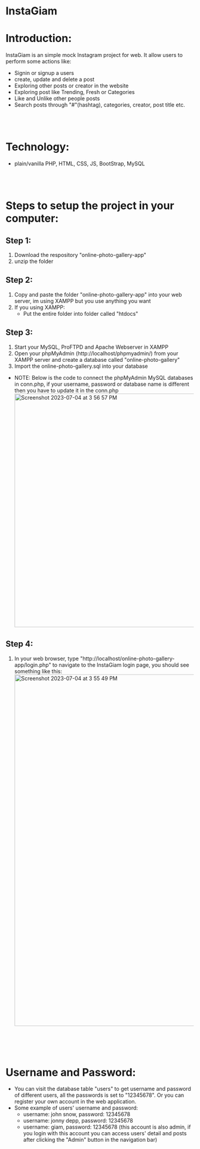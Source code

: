 # InstaGiam

# Introduction:
InstaGiam is an simple mock Instagram project for web. It allow users to perform some actions like:
- Signin or signup a users
- create, update and delete a post
- Exploring other posts or creator in the website
- Exploring post like Trending, Fresh or Categories
- Like and Unlike other people posts
- Search posts through "#"(hashtag), categories, creator, post title etc.

    
<br>
<br>

# Technology:
- plain/vanilla PHP, HTML, CSS, JS, BootStrap, MySQL

<br>
<br>

# Steps to setup the project in your computer:
## Step 1:
1. Download the respository "online-photo-gallery-app"
2. unzip the folder

## Step 2:
1. Copy and paste the folder "online-photo-gallery-app" into your web server, im using XAMPP but you use anything you want
2. If you using XAMPP:
    - Put the entire folder into folder called "htdocs"

## Step 3:
1. Start your MySQL, ProFTPD and Apache Webserver in XAMPP
2. Open your phpMyAdmin (http://localhost/phpmyadmin/) from your XAMPP server and create a database called "online-photo-gallery"
3. Import the online-photo-gallery.sql into your database
- NOTE: Below is the code to connect the phpMyAdmin MySQL databases in conn.php, if your username, password or database name is different then you have to update it in the conn.php 
    <img width="624" alt="Screenshot 2023-07-04 at 3 56 57 PM" src="https://github.com/zengkeat/Online-photo-gallery-app/assets/42499826/efce2829-f409-4c6c-81cc-7bc75c5bae5d">


## Step 4:
1. In your web browser, type "http://localhost/online-photo-gallery-app/login.php" to navigate to the InstaGiam login page, you should see something like this:
    <img width="939" alt="Screenshot 2023-07-04 at 3 55 49 PM" src="https://github.com/zengkeat/Online-photo-gallery-app/assets/42499826/ff22e65e-5428-4f3f-8e26-1abb7abbe291">

<br>
<br>
<br>


# Username and Password:
  - You can visit the database table "users" to get username and password of different users, all the passwords is set to "12345678". Or you can register your own account in the web application.
  - Some example of users' username and password: 
      - username: john snow, password: 12345678
      - username: jonny depp, password: 12345678
      - username: giam, password: 12345678 (this account is also admin, if you login with this account you can access users' detail and posts after clicking the "Admin" button in the navigation bar)
     

